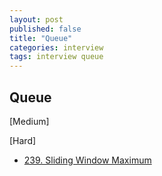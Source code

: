 ```yaml
---
layout: post
published: false
title: "Queue"
categories: interview
tags: interview queue
---
```


## Queue

[Medium]

[Hard]
- [239. Sliding Window Maximum](https://leetcode.com/problems/sliding-window-maximum/?envType=study-plan&id=level-3)